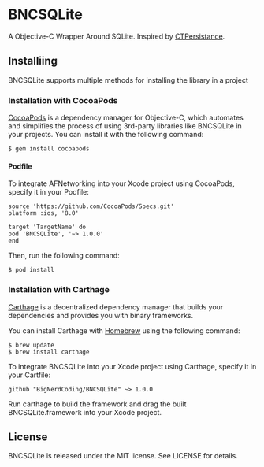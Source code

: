 # BNCSQLite

A Objective-C Wrapper Around SQLite. Inspired by [CTPersistance](https://github.com/casatwy/CTPersistance).

## Installiing

BNCSQLite supports multiple methods for installing the library in a project

### Installation with CocoaPods

[CocoaPods](http://cocoapods.org/) is a dependency manager for Objective-C, which automates and simplifies the process of using 3rd-party libraries like BNCSQLite in your projects. You can install it with the following command:

```
$ gem install cocoapods
```

#### Podfile

To integrate AFNetworking into your Xcode project using CocoaPods, specify it in your Podfile:

```
source 'https://github.com/CocoaPods/Specs.git'
platform :ios, '8.0'

target 'TargetName' do
pod 'BNCSQLite', '~> 1.0.0'
end
```

Then, run the following command:

```
$ pod install
```

### Installation with Carthage

[Carthage](https://github.com/Carthage/Carthage) is a decentralized dependency manager that builds your dependencies and provides you with binary frameworks.

You can install Carthage with [Homebrew](http://brew.sh/) using the following command:

```
$ brew update
$ brew install carthage
```

To integrate BNCSQLite into your Xcode project using Carthage, specify it in your Cartfile:

```
github "BigNerdCoding/BNCSQLite" ~> 1.0.0
```

Run carthage to build the framework and drag the built BNCSQLite.framework into your Xcode project.

## License

BNCSQLite is released under the MIT license. See LICENSE for details.
